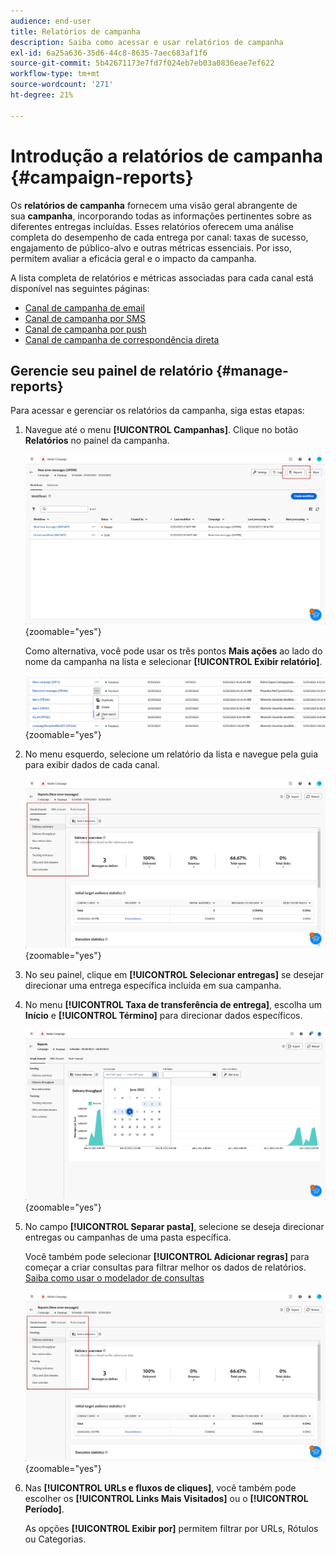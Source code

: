 ```yaml
---
audience: end-user
title: Relatórios de campanha
description: Saiba como acessar e usar relatórios de campanha
exl-id: 6a25a636-35d6-44c8-8635-7aec683af1f6
source-git-commit: 5b42671173e7fd7f024eb7eb03a0836eae7ef622
workflow-type: tm+mt
source-wordcount: '271'
ht-degree: 21%

---
```


# Introdução a relatórios de campanha {#campaign-reports}

Os **relatórios de campanha** fornecem uma visão geral abrangente de sua **campanha**, incorporando todas as informações pertinentes sobre as diferentes entregas incluídas. Esses relatórios oferecem uma análise completa do desempenho de cada entrega por canal: taxas de sucesso, engajamento de público-alvo e outras métricas essenciais. Por isso, permitem avaliar a eficácia geral e o impacto da campanha.

A lista completa de relatórios e métricas associadas para cada canal está disponível nas seguintes páginas:

* [Canal de campanha de email](campaign-reports-email.md)
* [Canal de campanha por SMS](campaign-reports-sms.md)
* [Canal de campanha por push](campaign-reports-push.md)
* [Canal de campanha de correspondência direta](campaign-reports-direct-mail.md)

## Gerencie seu painel de relatório {#manage-reports}

Para acessar e gerenciar os relatórios da campanha, siga estas etapas:

1. Navegue até o menu **[!UICONTROL Campanhas]**. Clique no botão **Relatórios** no painel da campanha.

   ![](assets/manage_campaign_report_2.png){zoomable="yes"}

   Como alternativa, você pode usar os três pontos **Mais ações** ao lado do nome da campanha na lista e selecionar **[!UICONTROL Exibir relatório]**.

   ![](assets/manage_campaign_report_1.png){zoomable="yes"}

1. No menu esquerdo, selecione um relatório da lista e navegue pela guia para exibir dados de cada canal.

   ![](assets/manage_campaign_report_4.png){zoomable="yes"}

1. No seu painel, clique em **[!UICONTROL Selecionar entregas]** se desejar direcionar uma entrega específica incluída em sua campanha.

1. No menu **[!UICONTROL Taxa de transferência de entrega]**, escolha um **Início** e **[!UICONTROL Término]** para direcionar dados específicos.

   ![](assets/manage_campaign_report_3.png){zoomable="yes"}

1. No campo **[!UICONTROL Separar pasta]**, selecione se deseja direcionar entregas ou campanhas de uma pasta específica.

   Você também pode selecionar **[!UICONTROL Adicionar regras]** para começar a criar consultas para filtrar melhor os dados de relatórios. [Saiba como usar o modelador de consultas](../query/query-modeler-overview.md)

   ![](assets/manage_campaign_report_4.png){zoomable="yes"}

1. Nas **[!UICONTROL URLs e fluxos de cliques]**, você também pode escolher os **[!UICONTROL Links Mais Visitados]** ou o **[!UICONTROL Período]**.

   As opções **[!UICONTROL Exibir por]** permitem filtrar por URLs, Rótulos ou Categorias.
